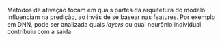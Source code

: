 Métodos de ativação focam em quais partes da arquitetura do modelo influenciam na predição, ao invés de se basear nas features. Por exemplo em DNN, pode ser analizada quais *layers* ou qual neurônio individual contribuiu com a saída. 